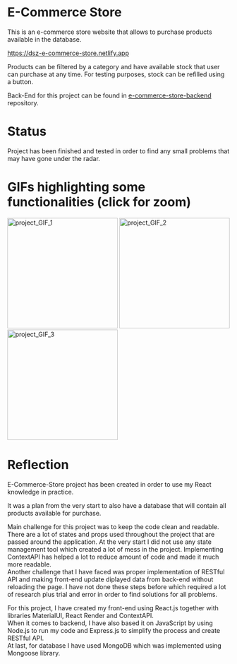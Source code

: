 # E-Commerce Store
This is an e-commerce store website that allows to purchase products available in the database.

<a href="https://dsz-e-commerce-store.netlify.app" target="_blank">https://dsz-e-commerce-store.netlify.app</a>

Products can be filtered by a category and have available stock that user can purchase at any time. 
For testing purposes, stock can be refilled using a button.

Back-End for this project can be found in <a href="https://github.com/szymanskidawid/e-commerce-store-backend" target="_blank">e-commerce-store-backend</a> repository.

# Status
Project has been finished and tested in order to find any small problems that may have gone under the radar.

# GIFs highlighting some functionalities (click for zoom)
<img src="https://github.com/szymanskidawid/e-commerce-store/assets/17786383/731ad2f2-5d72-44fb-bb69-0b3c79909dcf" alt="project_GIF_1" width="250">
<img src="https://github.com/szymanskidawid/e-commerce-store/assets/17786383/54b99080-9197-402d-8bc5-5d2200bd6e4e" alt="project_GIF_2" width="250">
<img src="https://github.com/szymanskidawid/e-commerce-store/assets/17786383/a7754ccf-4a25-48ee-a3d2-359f63871cd4" alt="project_GIF_3" width="250">

# Reflection

E-Commerce-Store project has been created in order to use my React knowledge in practice. 

It was a plan from the very start to also have a database that will contain all products available for purchase.

Main challenge for this project was to keep the code clean and readable. There are a lot of states and props used throughout the project that are passed around the application. At the very start I did not use any state management tool which created a lot of mess in the project. Implementing ContextAPI has helped a lot to reduce amount of code and made it much more readable.\
Another challenge that I have faced was proper implementation of RESTful API and making front-end update diplayed data from back-end without reloading the page. I have not done these steps before which required a lot of research plus trial and error in order to find solutions for all problems.

For this project, I have created my front-end using React.js together with libraries MaterialUI, React Render and ContextAPI.\
When it comes to backend, I have also based it on JavaScript by using Node.js to run my code and Express.js to simplify the process and create RESTful API.\
At last, for database I have used MongoDB which was implemented using Mongoose library.
